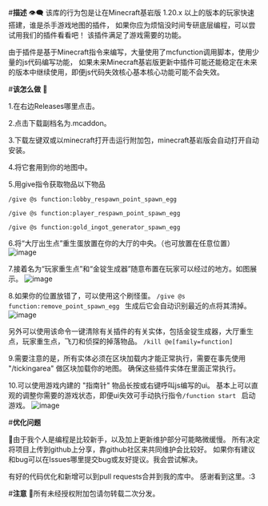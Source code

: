 #**描述**
👁️‍🗨️
该库的行为包是让在Minecraft基岩版 1.20.x 以上的版本的玩家快速搭建，谁是杀手游戏地图的插件，
如果你应为烦恼没时间专研底层编程，可以尝试用我们的插件看看吧！
该插件满足了游戏需要的功能。

由于插件是基于Minecraft指令来编写，大量使用了mcfunction调用脚本，使用少量的js代码编写功能，
如果未来Minecraft基岩版更新中插件可能还能稳定在未来的版本中继续使用，即便js代码失效核心基本核心功能可能不会失效。








#**该怎么做**
🌟

1.在右边Releases哪里点击。


2.点击下载副档名为.mcaddon。


3.下载左键双或以minecraft打开击运行附加包，minecraft基岩版会自动打开自动安装。


4.将它套用到你的地图中。


5.用give指令获取物品以下物品

```/give @s function:lobby_respawn_point_spawn_egg ```

```/give @s function:player_respawn_point_spawn_egg```

```/give @s function:gold_ingot_generator_spawn_egg```

6.将“大厅出生点”重生蛋放置在你的大厅的中央。（也可放置在任意位置）
![image](https://github.com/FoxCatXiaoZhen/murder_engine_behavior_packs_1.20.0/assets/117345940/c81b57dc-570d-4594-bc7f-6c8ddf168e6f)





7.接着名为“玩家重生点”和“金锭生成器”随意布置在玩家可以经过的地方。如图展示。
![image](https://github.com/FoxCatXiaoZhen/murder_engine_behavior_packs_1.20.0/assets/117345940/c71b07f7-40f4-4823-8e41-d6d603f07f90)





8.如果你的位置放错了，可以使用这个刷怪蛋。
```/give @s function:remove_point_spawn_egg ```
生成后它会自动识别最近的点将其清掉。
![image](https://github.com/FoxCatXiaoZhen/murder_engine_behavior_packs_1.20.0/assets/117345940/f60be8a9-f1ff-4849-b910-83e1a12fa7af)

另外可以使用该命令一键清除有关插件的有关实体，包括金锭生成器，大厅重生点，玩家重生点，飞刀和侦探的掉落物品。
```/kill @e[family=function] ```



9.需要注意的是，所有实体必须在区块加载内才能正常执行，需要在事先使用 "/tickingarea" 做区块加载你的地图。
确保这些插件实体在里面正常执行。


10.可以使用游戏内建的 "指南针" 物品长按或右键呼叫js编写的ui。
基本上可以直观的调整你需要的游戏状态，即便ui失效可手动执行指令```/function start ``` 启动游戏。
![image](https://github.com/FoxCatXiaoZhen/murder_engine_behavior_packs_1.20.0/assets/117345940/9cea4b54-8fb4-4199-8af3-896a90886352)








#**优化问题**

🥹由于我个人是编程是比较新手，以及加上更新维护部分可能略微缓慢。
所有决定将项目上传到github上分享，靠github社区来共同维护会比较好。
如果你有建议和bug可以在Issues哪里提交bug或友好提议。我会尝试解决。

有好的代码优化和新增可以到pull requests合并到我的库中。
感谢看到这里。:3



#**注意**
🙏所有未经授权附加包请勿转载二次分发。

